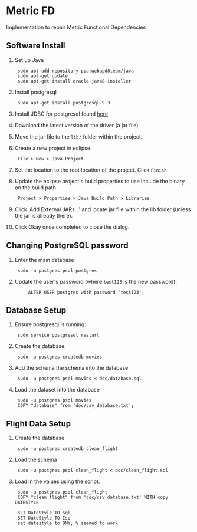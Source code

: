 # Metric FD
Implementation to repair Metric Functional Dependencies

## Software Install

1. Set up Java

		sudo apt-add-repository ppa:webupd8team/java		
		sudo apt-get update
		sudo apt-get install oracle-java8-installer

2. Install postgresql

		sudo apt-get install postgresql-9.3

3. Install JDBC for postgresql found [here](https://jdbc.postgresql.org/download.html)

4. Download the latest version of the driver (a jar file)

5. Move the jar file to the `lib/` folder within the project.

6. Create a new project in eclipse.

		File > New > Java Project

7. Set the location to the root location of the project. Click `Finish`

8. Update the eclipse project's build properties to use include the binary on the build path

		Project > Properties > Java Build Path > Libraries

7. Click 'Add External JARs...' and locate jar file within the lib folder (unless the jar is already there).

8. Click Okay once completed to close the dialog.

## Changing PostgreSQL password

1. Enter the main database

		sudo -u postgres psql postgres

2. Update the user's password (where `test123` is the new password):

	        ALTER USER postgres with password 'test123';

## Database Setup

1. Ensure postgresql is running:

        sudo service postgresql restart

2. Create the database:

        sudo -u postgres createdb movies

3. Add the schema the schema into the database.

        sudo -u postgres psql movies < doc/database.sql

4. Load the dataset into the database

        sudo -u postgres psql movies
        COPY "database" from 'doc/csv_database.txt';

## Flight Data Setup

1. Create the database

        sudo -u postgres createdb clean_flight

2. Load the schema

        sudo -u postgres psql clean_flight < doc/clean_flight.sql

3. Load in the values using the script.

        sudo -u postgres psql clean_flight
        COPY "clean_flight" from 'doc/csv_database.txt' WITH copy DATESTYLE

        SET DateStyle TO Sql
        SET DateStyle TO Iso
        set datestyle to DMY; % seemed to work